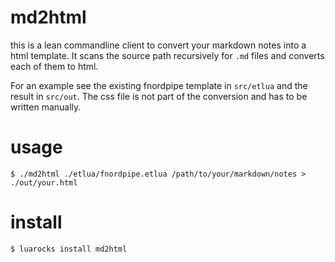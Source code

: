 # md2html

this is a lean commandline client to convert your markdown notes into a html template.
It scans the source path recursively for `.md` files and converts each of them to html.

For an example see the existing fnordpipe template in `src/etlua` and the result in `src/out`.
The css file is not part of the conversion and has to be written manually.

# usage

    $ ./md2html ./etlua/fnordpipe.etlua /path/to/your/markdown/notes > ./out/your.html

# install

    $ luarocks install md2html
